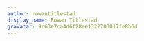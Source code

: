 ```yaml
---
author: rowantitlestad
display_name: Rowan Titlestad
gravatar: 9c63e7ca4d6f28ee1322703017fe8b6d
---
```

